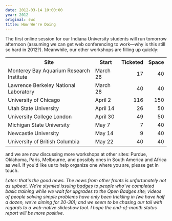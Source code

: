 ```yaml
---
date: 2012-03-14 10:00:00
year: 2012
original: swc
title: How We're Doing
---
```

<p>The first online session for our Indiana University students will run tomorrow afternoon (assuming we can get web conferencing to work&mdash;why is this still so hard in 2012?). Meanwhile, our other workshops are filling up quickly:</p>
<table>
<tbody>
<tr>
<th>Site</th>
<th>Start</th>
<th>Ticketed</th>
<th>Space</th>
</tr>
<tr>
<td>Monterey Bay Aquarium Research Institute</td>
<td>March 26</td>
<td align="right">17</td>
<td align="right">40</td>
</tr>
<tr>
<td>Lawrence Berkeley National Laboratory</td>
<td>March 28</td>
<td align="right">40</td>
<td align="right">40</td>
</tr>
<tr>
<td>University of Chicago</td>
<td>April 2</td>
<td align="right">116</td>
<td align="right">150</td>
</tr>
<tr>
<td>Utah State University</td>
<td>April 14</td>
<td align="right">26</td>
<td align="right">50</td>
</tr>
<tr>
<td>University College London</td>
<td>April 30</td>
<td align="right">49</td>
<td align="right">50</td>
</tr>
<tr>
<td>Michigan State University</td>
<td>May 7</td>
<td align="right">7</td>
<td align="right">40</td>
</tr>
<tr>
<td>Newcastle University</td>
<td>May 14</td>
<td align="right">9</td>
<td align="right">40</td>
</tr>
<tr>
<td>University of British Columbia</td>
<td>May 22</td>
<td align="right">40</td>
<td align="right">40</td>
</tr>
</tbody>
</table>
<p>and we are now discussing more workshops at other sites: Purdue, Oklahoma, Paris, Melbourne, and possibly ones in South America and Africa as well. If you'd like us to help organize one where you are, please get in touch.</p>
<p><em>Later: that's the good news. The news from other fronts is unfortunately not as upbeat. We're stymied issuing <a href="{{site.baseurl}}/blog/2012/02/badges-finalized.html">badges</a> to people who've completed basic training while we wait for upgrades to the Open Badges site; videos of people solving simple problems have only been trickling in (we have half a dozen, we're aiming for 20-30); and we seem to be chasing our tail with regards to a web-native slideshow tool. I hope the end-of-month status report will be more positive.</em></p>
